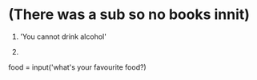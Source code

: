 # (There was a sub so no books innit)

1. 'You cannot drink alcohol'
2. ```python 
food = input('what's your favourite food?)
```